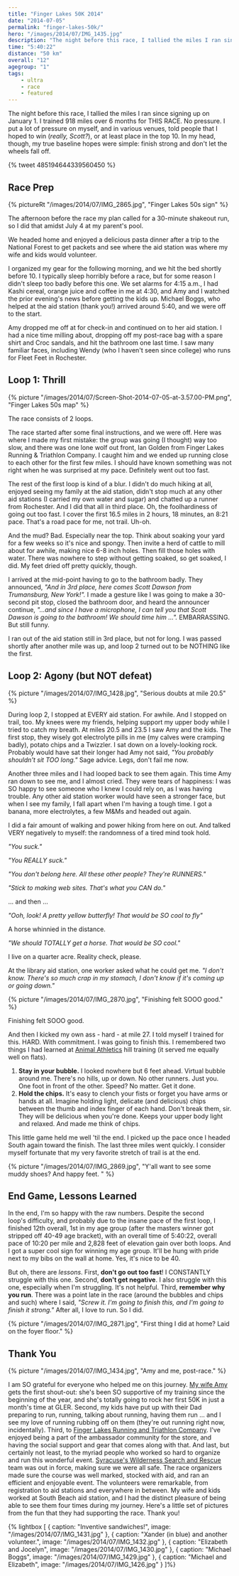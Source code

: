 ```yaml
---
title: "Finger Lakes 50K 2014"
date: "2014-07-05"
permalink: "finger-lakes-50k/"
hero: "/images/2014/07/IMG_1435.jpg"
description: "The night before this race, I tallied the miles I ran since signing up on January 1. I trained 918 miles over 6 months for THIS RACE. My goal? Finish strong and don't let the wheels fall off."
time: "5:40:22"
distance: "50 km"
overall: "12"
agegroup: "1"
tags:
    - ultra
    - race
    - featured
---
```


The night before this race, I tallied the miles I ran since signing up on January 1. I trained 918 miles over 6 months for THIS RACE. No pressure. I put a lot of pressure on myself, and in various venues, told people that I hoped to win (_really, Scott?_), or at least place in the top 10. In my head, though, my true baseline hopes were simple: finish strong and don't let the wheels fall off.

{% tweet 485194644339560450 %}

## Race Prep

{% pictureRt "/images/2014/07/IMG_2865.jpg", "Finger Lakes 50s sign" %}

The afternoon before the race my plan called for a 30-minute shakeout run, so I did that amidst July 4 at my parent's pool.

We headed home and enjoyed a delicious pasta dinner after a trip to the National Forest to get packets and see where the aid station was where my wife and kids would volunteer.

I organized my gear for the following morning, and we hit the bed shortly before 10. I typically sleep horribly before a race, but for some reason I didn't sleep too badly before this one. We set alarms for 4:15 a.m., I had Kashi cereal, orange juice and coffee in me at 4:30, and Amy and I watched the prior evening's news before getting the kids up. Michael Boggs, who helped at the aid station (thank you!) arrived around 5:40, and we were off to the start.

Amy dropped me off at for check-in and continued on to her aid station. I had a nice time milling about, dropping off my post-race bag with a spare shirt and Croc sandals, and hit the bathroom one last time. I saw many familiar faces, including Wendy (who I haven't seen since college) who runs for Fleet Feet in Rochester.

## Loop 1: Thrill

{% picture "/images/2014/07/Screen-Shot-2014-07-05-at-3.57.00-PM.png", "Finger Lakes 50s map" %}

The race consists of 2 loops.

The race started after some final instructions, and we were off. Here was where I made my first mistake: the group was going (I thought) way too slow, and there was one lone wolf out front, Ian Golden from Finger Lakes Running & Triathlon Company. I caught him and we ended up running close to each other for the first few miles. I should have known something was not right when he was surprised at my pace. Definitely went out too fast.

The rest of the first loop is kind of a blur. I didn't do much hiking at all, enjoyed seeing my family at the aid station, didn't stop much at any other aid stations (I carried my own water and sugar) and chatted up a runner from Rochester. And I did that all in third place. Oh, the foolhardiness of going out too fast. I cover the first 16.5 miles in 2 hours, 18 minutes, an 8:21 pace. That's a road pace for me, not trail. Uh-oh.

And the mud? Bad. Especially near the top. Think about soaking your yard for a few weeks so it's nice and spongy. Then invite a herd of cattle to mill about for awhile, making nice 6-8 inch holes. Then fill those holes with water. There was nowhere to step without getting soaked, so get soaked, I did. My feet dried off pretty quickly, though.

I arrived at the mid-point having to go to the bathroom badly. They announced, _"And in 3rd place, here comes Scott Dawson from Trumansburg, New York!"._ I made a gesture like I was going to make a 30-second pit stop, closed the bathroom door, and heard the announcer continue, _"...and since I have a microphone, I can tell you that Scott Dawson is going to the bathroom! We should time him ..."._ EMBARRASSING. But still funny.

I ran out of the aid station still in 3rd place, but not for long. I was passed shortly after another mile was up, and loop 2 turned out to be NOTHING like the first.

## Loop 2: Agony (but NOT defeat)

{% picture "/images/2014/07/IMG_1428.jpg", "Serious doubts at mile 20.5" %}

During loop 2, I stopped at EVERY aid station. For awhile. And I stopped on trail, too. My knees were my friends, helping support my upper body while I tried to catch my breath. At miles 20.5 and 23.5 I saw Amy and the kids. The first stop, they wisely got electrolyte pills in me (my calves were cramping badly), potato chips and a Twizzler. I sat down on a lovely-looking rock. Probably would have sat their longer had Amy not said, _"You probably shouldn't sit TOO long."_ Sage advice. Legs, don't fail me now.

Another three miles and I had looped back to see them again. This time Amy ran down to see me, and I almost cried. They were tears of happiness: I was SO happy to see someone who I knew I could rely on, as I was having trouble. Any other aid station worker would have seen a stronger face, but when I see my family, I fall apart when I'm having a tough time. I got a banana, more electrolytes, a few M&Ms and headed out again.

I did a fair amount of walking and power hiking from here on out. And talked VERY negatively to myself: the randomness of a tired mind took hold.

_"You suck."_

_"You REALLY suck."_

_"You don't belong here. All these other people? They're RUNNERS."_

_"Stick to making web sites. That's what you CAN do."_

... and then ...

_"Ooh, look! A pretty yellow butterfly! That would be SO cool to fly"_

A horse whinnied in the distance.

_"We should TOTALLY get a horse. That would be SO cool."_

I live on a quarter acre. Reality check, please.

At the library aid station, one worker asked what he could get me. _"I don't know. There's so much crap in my stomach, I don't know if it's coming up or going down."_

{% picture "/images/2014/07/IMG_2870.jpg", "Finishing felt SOOO good." %}

Finishing felt SOOO good.

And then I kicked my own ass - hard - at mile 27. I told myself I trained for this. HARD. With commitment. I was going to finish this. I remembered two things I had learned at [Animal Athletics](http://animalathleticspdx.com/) hill training (it served me equally well on flats).

1. **Stay in your bubble.** I looked nowhere but 6 feet ahead. Virtual bubble around me. There's no hills, up or down. No other runners. Just you. One foot in front of the other. Speed? No matter. Get it done.
2. **Hold the chips.** It's easy to clench your fists or forget you have arms or hands at all. Imagine holding light, delicate (and delicious) chips between the thumb and index finger of each hand. Don't break them, sir. They will be delicious when you're done. Keeps your upper body light and relaxed. And made me think of chips.

This little game held me well 'til the end. I picked up the pace once I headed South again toward the finish. The last three miles went quickly. I consider myself fortunate that my very favorite stretch of trail is at the end.

{% picture "/images/2014/07/IMG_2869.jpg", "Y'all want to see some muddy shoes? And happy feet. " %}

## End Game, Lessons Learned

In the end, I'm so happy with the raw numbers. Despite the second loop's difficulty, and probably due to the insane pace of the first loop, I finished 12th overall, 1st in my age group (after the masters winner got stripped off 40-49 age bracket), with an overall time of 5:40:22, overall pace of 10:20 per mile and 2,828 feet of elevation gain over both loops. And I got a super cool sign for winning my age group. It'll be hung with pride next to my bibs on the wall at home. Yes, it's nice to be 40.

But oh, there are _lessons_. First, **don't go out too fast**! I CONSTANTLY struggle with this one. Second, **don't get negative**. I also struggle with this one, especially when I'm struggling. It's not helpful. Third, **remember why you run**. There was a point late in the race (around the bubbles and chips and such) where I said, _"Screw it. I'm going to finish this, and I'm going to finish it strong."_ After all, I love to run. So I did.

{% picture "/images/2014/07/IMG_2871.jpg", "First thing I did at home? Laid on the foyer floor." %}

## Thank You

{% picture "/images/2014/07/IMG_1434.jpg", "Amy and me, post-race." %}

I am SO grateful for everyone who helped me on this journey. [My wife Amy](http://skirtrunner.com) gets the first shout-out: she's been SO supportive of my training since the beginning of the year, and she's totally going to rock her first 50K in just a month's time at GLER. Second, my kids have put up with their Dad preparing to run, running, talking about running, having them run ... and I see my love of running rubbing off on them (they're out running right now, incidentally). Third, to [Finger Lakes Running and Triathlon Company](https://www.facebook.com/FLRTC). I've enjoyed being a part of the ambassador community for the store, and having the social support and gear that comes along with that. And last, but certainly not least, to the myriad people who worked so hard to organize and run this wonderful event. [Syracuse's Wilderness Search and Rescue](http://www.wsar.org/) team was out in force, making sure we were all safe. The race organizers made sure the course was well marked, stocked with aid, and ran an efficient and enjoyable event. The volunteers were remarkable, from registration to aid stations and everywhere in between. My wife and kids worked at South Beach aid station, and I had the distinct pleasure of being able to see them four times during my journey. Here's a little set of pictures from the fun that they had supporting the race. Thank you!

{% lightbox [
    { caption: "Inventive sandwiches!", image: "/images/2014/07/IMG_1431.jpg" },
    { caption: "Xander (in blue) and another volunteer.", image: "/images/2014/07/IMG_1432.jpg" },
    { caption: "Elizabeth and Jocelyn", image: "/images/2014/07/IMG_1430.jpg" },
    { caption: "Michael Boggs", image: "/images/2014/07/IMG_1429.jpg" },
    { caption: "Michael and Elizabeth", image: "/images/2014/07/IMG_1426.jpg" }
]%}